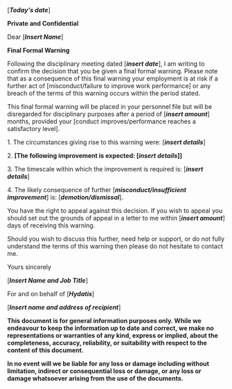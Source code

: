 \[***Today's date***\]

**Private and Confidential**

Dear \[***Insert Name***\]

**Final Formal Warning**

Following the disciplinary meeting dated \[***insert date***\], I am writing to confirm the decision that you be given a final formal warning. Please note that as a consequence of this final warning your employment is at risk if a further act of \[misconduct/failure to improve work performance\] or any breach of the terms of this warning occurs within the period stated.

This final formal warning will be placed in your personnel file but will be disregarded for disciplinary purposes after a period of \[***insert amount***\] months, provided your \[conduct improves/performance reaches a satisfactory level\].

1\. The circumstances giving rise to this warning were: \[***insert details***\]

2\. **\[**The following improvement is expected: \[***insert details***\]**\]**

3\. The timescale within which the improvement is required is: \[***insert details***\]

4\. The likely consequence of further \[***misconduct/insufficient improvement***\] is: \[***demotion/dismissal***\].

You have the right to appeal against this decision. If you wish to appeal you should set out the grounds of appeal in a letter to me within \[***insert amount***\] days of receiving this warning.

Should you wish to discuss this further, need help or support, or do not fully understand the terms of this warning then please do not hesitate to contact me.

Yours sincerely

\[***Insert Name and Job Title***\]

For and on behalf of \[***Hydatis***\]

\[***Insert name and address of recipient***\]

**This document is for general information purposes only. While we endeavour to keep the information up to date and correct, we make no representations or warranties of any kind, express or implied, about the completeness, accuracy, reliability, or suitability with respect to the content of this document.**

**In no event will we be liable for any loss or damage including without limitation, indirect or consequential loss or damage, or any loss or damage whatsoever arising from the use of the documents.**
